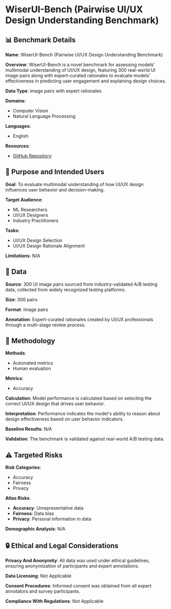 # WiserUI-Bench (Pairwise UI/UX Design Understanding Benchmark)

## 📊 Benchmark Details

**Name**: WiserUI-Bench (Pairwise UI/UX Design Understanding Benchmark)

**Overview**: WiserUI-Bench is a novel benchmark for assessing models’ multimodal understanding of UI/UX design, featuring 300 real-world UI image pairs along with expert-curated rationales to evaluate models' effectiveness in predicting user engagement and explaining design choices.

**Data Type**: image pairs with expert rationales

**Domains**:
- Computer Vision
- Natural Language Processing

**Languages**:
- English

**Resources**:
- [GitHub Repository](https://github.com/jeochris/wiserui-bench)

## 🎯 Purpose and Intended Users

**Goal**: To evaluate multimodal understanding of how UI/UX design influences user behavior and decision-making.

**Target Audience**:
- ML Researchers
- UI/UX Designers
- Industry Practitioners

**Tasks**:
- UI/UX Design Selection
- UI/UX Design Rationale Alignment

**Limitations**: N/A

## 💾 Data

**Source**: 300 UI image pairs sourced from industry-validated A/B testing data, collected from widely recognized testing platforms.

**Size**: 300 pairs

**Format**: Image pairs

**Annotation**: Expert-curated rationales created by UI/UX professionals through a multi-stage review process.

## 🔬 Methodology

**Methods**:
- Automated metrics
- Human evaluation

**Metrics**:
- Accuracy

**Calculation**: Model performance is calculated based on selecting the correct UI/UX design that drives user behavior.

**Interpretation**: Performance indicates the model's ability to reason about design effectiveness based on user behavior indicators.

**Baseline Results**: N/A

**Validation**: The benchmark is validated against real-world A/B testing data.

## ⚠️ Targeted Risks

**Risk Categories**:
- Accuracy
- Fairness
- Privacy

**Atlas Risks**:
- **Accuracy**: Unrepresentative data
- **Fairness**: Data bias
- **Privacy**: Personal information in data

**Demographic Analysis**: N/A

## 🔒 Ethical and Legal Considerations

**Privacy And Anonymity**: All data was used under ethical guidelines, ensuring anonymization of participants and expert annotations.

**Data Licensing**: Not Applicable

**Consent Procedures**: Informed consent was obtained from all expert annotators and survey participants.

**Compliance With Regulations**: Not Applicable
